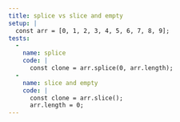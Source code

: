 ```yaml
---
title: splice vs slice and empty
setup: |
  const arr = [0, 1, 2, 3, 4, 5, 6, 7, 8, 9];
tests:
  -
    name: splice
    code: |
      const clone = arr.splice(0, arr.length);
  -
    name: slice and empty
    code: |
      const clone = arr.slice();
      arr.length = 0;
---
```


